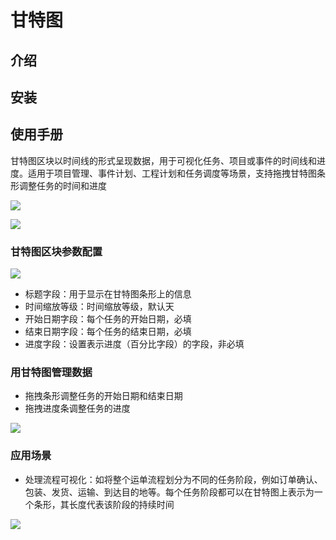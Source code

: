 # 甘特图

<PluginInfo name="block-gantt"></PluginInfo>

## 介绍

## 安装

## 使用手册

甘特图区块以时间线的形式呈现数据，用于可视化任务、项目或事件的时间线和进度。适用于项目管理、事件计划、工程计划和任务调度等场景，支持拖拽甘特图条形调整任务的时间和进度

![](https://static-docs.nocobase.com/f064f8fadf52947c990f5dad97736f98.png)

![](https://static-docs.nocobase.com/858112f44bc543973b6e5b03856a6360.png)

### 甘特图区块参数配置

![](https://static-docs.nocobase.com/592416fe9437106db822e0a793fa7a1c.png)

- 标题字段：用于显示在甘特图条形上的信息
- 时间缩放等级：时间缩放等级，默认天
- 开始日期字段：每个任务的开始日期，必填
- 结束日期字段：每个任务的结束日期，必填
- 进度字段：设置表示进度（百分比字段）的字段，非必填

### 用甘特图管理数据

- 拖拽条形调整任务的开始日期和结束日期
- 拖拽进度条调整任务的进度

![](https://static-docs.nocobase.com/fff6fe1e1fe0a88d20f80b3bb7233608.gif)

### 应用场景

- 处理流程可视化：如将整个运单流程划分为不同的任务阶段，例如订单确认、包装、发货、运输、到达目的地等。每个任务阶段都可以在甘特图上表示为一个条形，其长度代表该阶段的持续时间

![](https://static-docs.nocobase.com/03852cf63fce3372ccd259d3bd5bc0b8.gif)